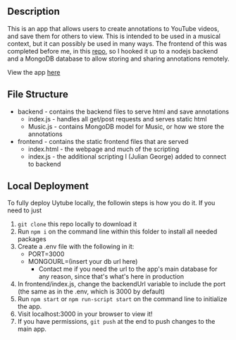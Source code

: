 ## Description
This is an app that allows users to create annotations to YouTube videos, and save them for others to view. This is intended to be used in a musical context, but it can possibly be used in many ways. The frontend of this was completed before me, in this [repo](https://github.com/ospreyelm/uytube), so I hooked it up to a nodejs backend and a MongoDB database to allow storing and sharing annotations remotely.

View the app [here](https://uytube.herokuapp.com)

## File Structure
* backend - contains the backend files to serve html and save annotations
    * index.js - handles all get/post requests and serves static html
    * Music.js - contains MongoDB model for Music, or how we store the annotations
* frontend - contains the static frontend files that are served
    * index.html - the webpage and much of the scripting
    * index.js - the additional scripting I (Julian George) added to connect to backend

## Local Deployment
To fully deploy Uytube locally, the followin steps is how you do it. If you need to just 
1. `git clone` this repo locally to download it
2. Run `npm i` on the command line within this folder to install all needed packages
3. Create a .env file with the following in it:
    * PORT=3000
    * MONGOURL=(insert your db url here)
        * Contact me if you need the url to the app's main database for any reason, since that's what's here in production
4. In frontend/index.js, change the backendUrl variable to include the port (the same as in the .env, which is 3000 by default)
5. Run `npm start` or `npm run-script start` on the command line to initialize the app.
6. Visit localhost:3000 in your browser to view it!
7. If you have permissions, `git push` at the end to push changes to the main app.